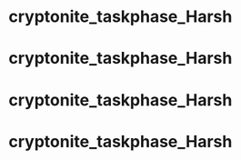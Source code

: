 # cryptonite_taskphase_Harsh
# cryptonite_taskphase_Harsh
# cryptonite_taskphase_Harsh
# cryptonite_taskphase_Harsh
